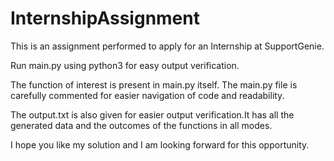 # InternshipAssignment
This is an assignment performed to apply for an Internship at SupportGenie.

Run main.py using python3 for easy output verification.

The function of interest is present in main.py itself. The main.py file is carefully commented 
for easier navigation of code and readability.

The output.txt is also given for easier output verification.It has all the 
generated data and the outcomes of the functions in all modes. 

I hope you like my solution and I am looking forward for this opportunity.
